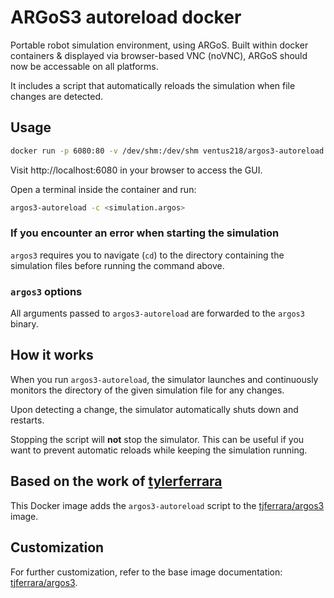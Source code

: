 # ARGoS3 autoreload docker

Portable robot simulation environment, using ARGoS. Built within docker containers & displayed via browser-based VNC (noVNC), ARGoS should now be accessable on all platforms.

It includes a script that automatically reloads the simulation when file changes are detected.

## Usage

```sh
docker run -p 6080:80 -v /dev/shm:/dev/shm ventus218/argos3-autoreload
```

Visit http://localhost:6080 in your browser to access the GUI.

Open a terminal inside the container and run:

```sh
argos3-autoreload -c <simulation.argos>
```

### If you encounter an error when starting the simulation

`argos3` requires you to navigate (`cd`) to the directory containing the simulation files before running the command above.

### `argos3` options

All arguments passed to `argos3-autoreload` are forwarded to the `argos3` binary.

## How it works

When you run `argos3-autoreload`, the simulator launches and continuously monitors the directory of the given simulation file for any changes.

Upon detecting a change, the simulator automatically shuts down and restarts.

Stopping the script will **not** stop the simulator. This can be useful if you want to prevent automatic reloads while keeping the simulation running.

## Based on the work of [tylerferrara](https://github.com/tylerferrara)

This Docker image adds the `argos3-autoreload` script to the [tjferrara/argos3](https://hub.docker.com/r/tjferrara/argos3/) image.

## Customization

For further customization, refer to the base image documentation: [tjferrara/argos3](https://hub.docker.com/r/tjferrara/argos3/).
